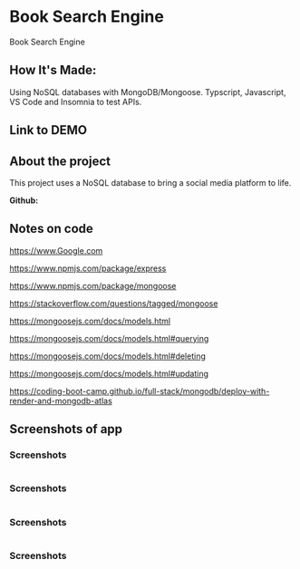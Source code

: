 # Book Search Engine
Book Search Engine 

## How It's Made:
Using NoSQL databases with MongoDB/Mongoose. Typscript, Javascript, VS Code 
and Insomnia to test APIs.

## Link to DEMO



## About the project

This project uses a NoSQL database to bring a social media platform to life.

**Github:** 



## Notes on code

https://www.Google.com

https://www.npmjs.com/package/express

https://www.npmjs.com/package/mongoose

https://stackoverflow.com/questions/tagged/mongoose

https://mongoosejs.com/docs/models.html

https://mongoosejs.com/docs/models.html#querying

https://mongoosejs.com/docs/models.html#deleting

https://mongoosejs.com/docs/models.html#updating

https://coding-boot-camp.github.io/full-stack/mongodb/deploy-with-render-and-mongodb-atlas

## Screenshots of app

### Screenshots
<img src="" />

### Screenshots
<img src="" />

### Screenshots
<img src="" />

### Screenshots
<img src="" />

